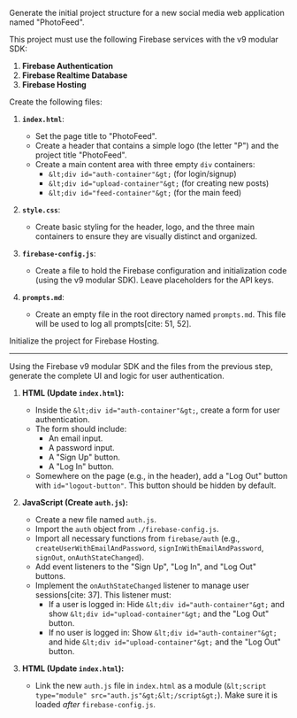 Generate the initial project structure for a new social media web application named "PhotoFeed".

This project must use the following Firebase services with the v9 modular SDK:
1.  **Firebase Authentication**
2.  **Firebase Realtime Database**
3.  **Firebase Hosting**

Create the following files:

1.  **`index.html`**:
    * Set the page title to "PhotoFeed".
    * Create a header that contains a simple logo (the letter "P") and the project title "PhotoFeed".
    * Create a main content area with three empty `div` containers:
        * `&lt;div id="auth-container"&gt;` (for login/signup)
        * `&lt;div id="upload-container"&gt;` (for creating new posts)
        * `&lt;div id="feed-container"&gt;` (for the main feed)

2.  **`style.css`**:
    * Create basic styling for the header, logo, and the three main containers to ensure they are visually distinct and organized.

3.  **`firebase-config.js`**:
    * Create a file to hold the Firebase configuration and initialization code (using the v9 modular SDK). Leave placeholders for the API keys.

4.  **`prompts.md`**:
    * Create an empty file in the root directory named `prompts.md`. This file will be used to log all prompts[cite: 51, 52].

Initialize the project for Firebase Hosting.

---

Using the Firebase v9 modular SDK and the files from the previous step, generate the complete UI and logic for user authentication.

1.  **HTML (Update `index.html`):**
    * Inside the `&lt;div id="auth-container"&gt;`, create a form for user authentication.
    * The form should include:
        * An email input.
        * A password input.
        * A "Sign Up" button.
        * A "Log In" button.
    * Somewhere on the page (e.g., in the header), add a "Log Out" button with `id="logout-button"`. This button should be hidden by default.

2.  **JavaScript (Create `auth.js`):**
    * Create a new file named `auth.js`.
    * Import the `auth` object from `./firebase-config.js`.
    * Import all necessary functions from `firebase/auth` (e.g., `createUserWithEmailAndPassword`, `signInWithEmailAndPassword`, `signOut`, `onAuthStateChanged`).
    * Add event listeners to the "Sign Up", "Log In", and "Log Out" buttons.
    * Implement the `onAuthStateChanged` listener to manage user sessions[cite: 37]. This listener must:
        * If a user is logged in: Hide `&lt;div id="auth-container"&gt;` and show `&lt;div id="upload-container"&gt;` and the "Log Out" button.
        * If no user is logged in: Show `&lt;div id="auth-container"&gt;` and hide `&lt;div id="upload-container"&gt;` and the "Log Out" button.

3.  **HTML (Update `index.html`):**
    * Link the new `auth.js` file in `index.html` as a module (`&lt;script type="module" src="auth.js"&gt;&lt;/script&gt;`). Make sure it is loaded *after* `firebase-config.js`.
